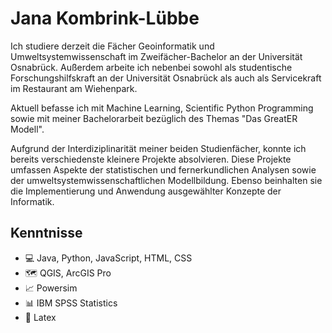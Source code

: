 # Jana Kombrink-Lübbe

Ich studiere derzeit die Fächer Geoinformatik und Umweltsystemwissenschaft im Zweifächer-Bachelor an der Universität Osnabrück. Außerdem arbeite ich nebenbei sowohl als studentische Forschungshilfskraft an der Universität Osnabrück als auch als Servicekraft im Restaurant am Wiehenpark.

Aktuell befasse ich mit Machine Learning, Scientific Python Programming sowie mit meiner Bachelorarbeit bezüglich des Themas "Das GreatER Modell".

Aufgrund der Interdiziplinarität meiner beiden Studienfächer, konnte ich bereits verschiedenste kleinere Projekte absolvieren. Diese Projekte umfassen Aspekte der statistischen und fernerkundlichen Analysen sowie der umweltsystemwissenschaftlichen Modellbildung. Ebenso beinhalten sie die Implementierung und Anwendung ausgewählter Konzepte der Informatik.

## Kenntnisse
* 💻 Java, Python, JavaScript, HTML, CSS
* 🗺️ QGIS, ArcGIS Pro
* 📈 Powersim
* 📊 IBM SPSS Statistics
* 📜 Latex



















<!--
**JanaK-L/JanaK-L** is a ✨ _special_ ✨ repository because its `README.md` (this file) appears on your GitHub profile.

Here are some ideas to get you started:

- 🔭 I’m currently working on ...
- 🌱 I’m currently learning ...
- 👯 I’m looking to collaborate on ...
- 🤔 I’m looking for help with ...
- 💬 Ask me about ...
- 📫 How to reach me: ...
- 😄 Pronouns: ...
- ⚡ Fun fact: ...
-->

